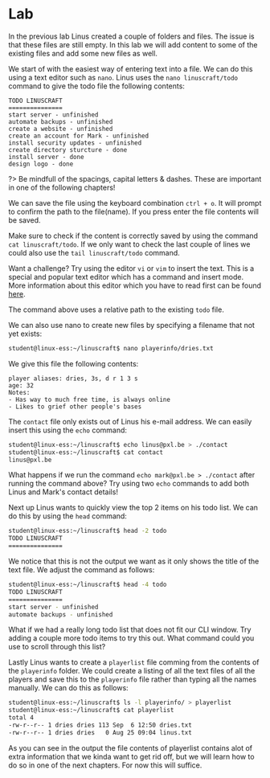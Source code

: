# Lab <!-- {docsify-ignore} -->
In the previous lab Linus created a couple of folders and files. The issue is that these files are still empty. In this lab we will add content to some of the existing files and add some new files as well. 

We start of with the easiest way of entering text into a file. We can do this using a text editor such as `nano`.  Linus uses the `nano linuscraft/todo` command to give the todo file the following contents:
```
TODO LINUSCRAFT
===============
start server - unfinished
automate backups - unfinished
create a website - unfinished
create an account for Mark - unfinished
install security updates - unfinished
create directory sturcture - done
install server - done
design logo - done
```
?> <i class="fa-solid fa-circle-info"></i> Be mindfull of the spacings, capital letters & dashes. These are important in one of the following chapters!

We can save the file using the keyboard combination `ctrl + o`. It will prompt to confirm the path to the file(name). If you press enter the file contents will be saved. 

Make sure to check if the content is correctly saved by using the command `cat linuscraft/todo`. If we only want to check the last couple of lines we could also use the `tail linuscraft/todo` command.

<i class="fa-solid fa-pencil"></i> Want a challenge? Try using the editor `vi` or `vim` to insert the text. This is a special and popular text editor which has a command and insert mode. More information about this editor which you have to read first can be found [here](https://linuxfoundation.org/blog/classic-sysadmin-vim-101-a-beginners-guide-to-vim/).

The command above uses a relative path to the existing `todo` file.   
  
We can also use nano to create new files by specifying a filename that not yet exists:
```bash
student@linux-ess:~/linuscraft$ nano playerinfo/dries.txt
```

We give this file the following contents:
```
player aliases: dries, 3s, d r 1 3 s
age: 32
Notes:
- Has way to much free time, is always online
- Likes to grief other people's bases
```

The `contact` file only exists out of Linus his e-mail address. We can easily insert this using the `echo` command:
```bash
student@linux-ess:~/linuscraft$ echo linus@pxl.be > ./contact
student@linux-ess:~/linuscraft$ cat contact
linus@pxl.be
```

<i class="fa-solid fa-pencil"></i> What happens if we run the command `echo mark@pxl.be > ./contact` after running the command above? Try using two `echo` commands to add both Linus and Mark's contact details!

Next up Linus wants to quickly view the top 2 items on his todo list. We can do this by using the `head` command:
```bash
student@linux-ess:~/linuscraft$ head -2 todo
TODO LINUSCRAFT
===============
```
We notice that this is not the output we want as it only shows the title of the text file. We adjust the command as follows:
```bash
student@linux-ess:~/linuscraft$ head -4 todo
TODO LINUSCRAFT
===============
start server - unfinished
automate backups - unfinished
```
<i class="fa-solid fa-pencil"></i> What if we had a really long todo list that does not fit our CLI window. Try adding a couple more todo items to try this out. What command could you use to scroll through this list?

Lastly Linus wants to create a `playerlist` file comming from the contents of the `playerinfo` folder. We could create a listing of all the text files of all the players and save this to the `playerinfo` file rather than typing all the names manually. We can do this as follows:
```bash
student@linux-ess:~/linuscraft$ ls -l playerinfo/ > playerlist
student@linux-ess:~/linuscraft$ cat playerlist
total 4
-rw-r--r-- 1 dries dries 113 Sep  6 12:50 dries.txt
-rw-r--r-- 1 dries dries   0 Aug 25 09:04 linus.txt
```
As you can see in the output the file contents of playerlist contains alot of extra information that we kinda want to get rid off, but we will learn how to do so in one of the next chapters. For now this will suffice.

